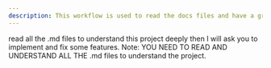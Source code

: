 ```yaml
---
description: This workflow is used to read the docs files and have a great understanding of the project.
---
```


read all the .md files to understand this project deeply then I will ask you to implement and fix some features.
Note: YOU NEED TO READ AND UNDERSTAND ALL THE .md files to understand the project.